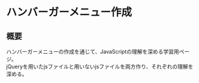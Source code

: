 # ハンバーガーメニュー作成

## 概要
ハンバーガーメニューの作成を通じて、JavaScriptの理解を深める学習用ページ。  
jQueryを用いたjsファイルと用いないjsファイルを両方作り、それぞれの理解を深める。
